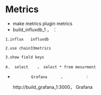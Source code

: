 
# Metrics   

*   make metrics   plugin metrics      
*    build_influxdb_1       ，    ：
```
1.influx   influxdb    
```
```
2.use chain33metrics
```
```
3.show field keys
```
```
4.  select    ， select * from mesurment
```

*             Grafana      ，         ：
  http://build_grafana_1:3000，                 Grafana      

